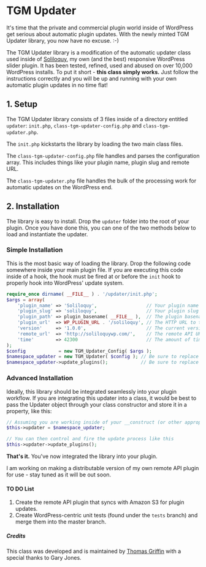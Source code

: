 TGM Updater
===========

It's time that the private and commercial plugin world inside of WordPress get serious about automatic plugin updates. With the newly minted TGM Updater library, you now have no excuse. :-)

The TGM Updater library is a modification of the automatic updater class used inside of [Soliloquy](http://soliloquywp.com/), my own (and the best) responsive WordPress slider plugin. It has been tested, refined, used and abused on over 10,000 WordPress installs. To put it short - **this class simply works.** Just follow the instructions correctly and you will be up and running with your own automatic plugin updates in no time flat!

## 1. Setup ##

The TGM Updater library consists of 3 files inside of a directory entitled `updater`: `init.php`, `class-tgm-updater-config.php` and `class-tgm-updater.php`.

The `init.php` kickstarts the library by loading the two main class files.

The `class-tgm-updater-config.php` file handles and parses the configuration array. This includes things like your plugin name, plugin slug and remote URL.

The `class-tgm-updater.php` file handles the bulk of the processing work for automatic updates on the WordPress end.

## 2. Installation ##

The library is easy to install. Drop the `updater` folder into the root of your plugin. Once you have done this, you can one of the two methods below to load and instantiate the updater.

### Simple Installation ###

This is the most basic way of loading the library. Drop the following code somewhere inside your main plugin file. If you are executing this code inside of a hook, the hook must be fired at or before the `init` hook to properly hook into WordPress' update system.

```php
require_once dirname( __FILE__ ) . '/updater/init.php';
$args = array(
    'plugin_name' => 'Soliloquy',                  // Your plugin name (e.g. "Soliloquy" or "Jetpack")
    'plugin_slug' => 'soliloquy',                  // Your plugin slug (typically the plugin folder name, e.g. "soliloquy")
    'plugin_path' => plugin_basename( __FILE__ ),  // The plugin basename (e.g. plugin_basename( __FILE__ ))
    'plugin_url'  => WP_PLUGIN_URL . '/soliloquy', // The HTTP URL to the plugin (e.g. WP_PLUGIN_URL . '/soliloquy')
    'version'     => '1.0.0',                      // The current version of your plugin
    'remote_url'  => 'http://soliloquywp.com/',    // The remote API URL that should be pinged when retrieving plugin update info
    'time'        => 42300                         // The amount of time between update checks (defaults to 12 hours)
);
$config            = new TGM_Updater_Config( $args );
$namespace_updater = new TGM_Updater( $config ); // Be sure to replace "namespace" with your own custom namespace
$namespace_updater->update_plugins();            // Be sure to replace "namespace" with your own custom namespace
```

### Advanced Installation ###

Ideally, this library should be integrated seamlessly into your plugin workflow. If you are integrating this updater into a class, it would be best to pass the Updater object through your class constructor and store it in a property, like this:

```php
// Assuming you are working inside of your __construct (or other appropriate instantiation) method, store the Updater object as a property
$this->updater = $namespace_updater;

// You can then control and fire the update process like this
$this->updater->update_plugins();
```

**That's it.** You've now integrated the library into your plugin.

I am working on making a distributable version of my own remote API plugin for use - stay tuned as it will be out soon.

#### TO DO List ####

1. Create the remote API plugin that syncs with Amazon S3 for plugin updates.
2. Create WordPress-centric unit tests (found under the `tests` branch) and merge them into the master branch.

##### Credits #####
This class was developed and is maintained by [Thomas Griffin](http://thomasgriffinmedia.com/) with a special thanks to Gary Jones.